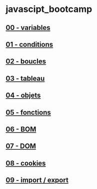 # javascipt_bootcamp

## [00 - variables](https://github.com/owalid/javascipt_bootcamp/tree/main/00_variables)
## [01 - conditions](https://github.com/owalid/javascipt_bootcamp/tree/main/01_conditions)
## [02 - boucles](https://github.com/owalid/javascipt_bootcamp/tree/main/02_boucles)
## [03 - tableau](https://github.com/owalid/javascipt_bootcamp/tree/main/03_tableau)
## [04 - objets](https://github.com/owalid/javascipt_bootcamp/tree/main/04_objets)
## [05 - fonctions](https://github.com/owalid/javascipt_bootcamp/tree/main/05_functions)
## [06 - BOM](https://github.com/owalid/javascipt_bootcamp/tree/main/06_BOM)
## [07 - DOM](https://github.com/owalid/javascipt_bootcamp/tree/main/07_DOM)
## [08 - cookies](https://github.com/owalid/javascipt_bootcamp/tree/main/08_cookies)
## [09 - import / export](https://github.com/owalid/javascipt_bootcamp/tree/main/09_import_export)